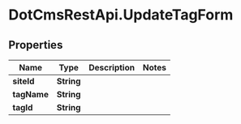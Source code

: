 # DotCmsRestApi.UpdateTagForm

## Properties

Name | Type | Description | Notes
------------ | ------------- | ------------- | -------------
**siteId** | **String** |  | 
**tagName** | **String** |  | 
**tagId** | **String** |  | 


